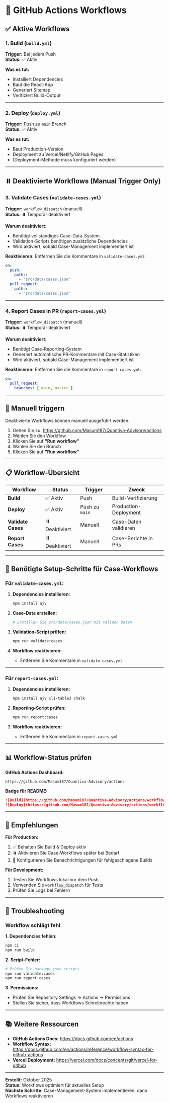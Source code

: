 # 🔄 GitHub Actions Workflows

## ✅ Aktive Workflows

### 1. **Build** (`build.yml`)
**Trigger:** Bei jedem Push  
**Status:** ✅ Aktiv

**Was es tut:**
- Installiert Dependencies
- Baut die React-App
- Generiert Sitemap
- Verifiziert Build-Output

---

### 2. **Deploy** (`deploy.yml`)
**Trigger:** Push zu `main` Branch  
**Status:** ✅ Aktiv

**Was es tut:**
- Baut Production-Version
- Deployment zu Vercel/Netlify/GitHub Pages
- (Deployment-Methode muss konfiguriert werden)

---

## ⏸️ Deaktivierte Workflows (Manual Trigger Only)

### 3. **Validate Cases** (`validate-cases.yml`)
**Trigger:** `workflow_dispatch` (manuell)  
**Status:** ⏸️ Temporär deaktiviert

**Warum deaktiviert:**
- Benötigt vollständiges Case-Data-System
- Validation-Scripts benötigen zusätzliche Dependencies
- Wird aktiviert, sobald Case-Management implementiert ist

**Reaktivieren:**
Entfernen Sie die Kommentare in `validate-cases.yml`:
```yaml
on:
  push:
    paths:
      - "src/data/cases.json"
  pull_request:
    paths:
      - "src/data/cases.json"
```

---

### 4. **Report Cases in PR** (`report-cases.yml`)
**Trigger:** `workflow_dispatch` (manuell)  
**Status:** ⏸️ Temporär deaktiviert

**Warum deaktiviert:**
- Benötigt Case-Reporting-System
- Generiert automatische PR-Kommentare mit Case-Statistiken
- Wird aktiviert, sobald Case-Management implementiert ist

**Reaktivieren:**
Entfernen Sie die Kommentare in `report-cases.yml`:
```yaml
on:
  pull_request:
    branches: [ main, master ]
```

---

## 🚀 Manuell triggern

Deaktivierte Workflows können manuell ausgeführt werden:

1. Gehen Sie zu: https://github.com/Masum187/Quantiva-Advisory/actions
2. Wählen Sie den Workflow
3. Klicken Sie auf **"Run workflow"**
4. Wählen Sie den Branch
5. Klicken Sie auf **"Run workflow"**

---

## 📋 Workflow-Übersicht

| Workflow | Status | Trigger | Zweck |
|----------|--------|---------|-------|
| **Build** | ✅ Aktiv | Push | Build-Verifizierung |
| **Deploy** | ✅ Aktiv | Push zu `main` | Production-Deployment |
| **Validate Cases** | ⏸️ Deaktiviert | Manuell | Case-Daten validieren |
| **Report Cases** | ⏸️ Deaktiviert | Manuell | Case-Berichte in PRs |

---

## 🔧 Benötigte Setup-Schritte für Case-Workflows

### Für `validate-cases.yml`:

1. **Dependencies installieren:**
   ```bash
   npm install ajv
   ```

2. **Case-Data erstellen:**
   ```bash
   # Erstellen Sie src/data/cases.json mit validen Daten
   ```

3. **Validation-Script prüfen:**
   ```bash
   npm run validate:cases
   ```

4. **Workflow reaktivieren:**
   - Entfernen Sie Kommentare in `validate-cases.yml`

---

### Für `report-cases.yml`:

1. **Dependencies installieren:**
   ```bash
   npm install ajv cli-table3 chalk
   ```

2. **Reporting-Script prüfen:**
   ```bash
   npm run report:cases
   ```

3. **Workflow reaktivieren:**
   - Entfernen Sie Kommentare in `report-cases.yml`

---

## 📊 Workflow-Status prüfen

**GitHub Actions Dashboard:**
```
https://github.com/Masum187/Quantiva-Advisory/actions
```

**Badge für README:**
```markdown
![Build](https://github.com/Masum187/Quantiva-Advisory/actions/workflows/build.yml/badge.svg)
![Deploy](https://github.com/Masum187/Quantiva-Advisory/actions/workflows/deploy.yml/badge.svg)
```

---

## 🎯 Empfehlungen

**Für Production:**
1. ✅ Behalten Sie Build & Deploy aktiv
2. ⏸️ Aktivieren Sie Case-Workflows später bei Bedarf
3. 🔔 Konfigurieren Sie Benachrichtigungen für fehlgeschlagene Builds

**Für Development:**
1. Testen Sie Workflows lokal vor dem Push
2. Verwenden Sie `workflow_dispatch` für Tests
3. Prüfen Sie Logs bei Fehlern

---

## 🐛 Troubleshooting

### Workflow schlägt fehl

**1. Dependencies fehlen:**
```bash
npm ci
npm run build
```

**2. Script-Fehler:**
```bash
# Prüfen Sie package.json scripts
npm run validate:cases
npm run report:cases
```

**3. Permissions:**
- Prüfen Sie Repository Settings → Actions → Permissions
- Stellen Sie sicher, dass Workflows Schreibrechte haben

---

## 📚 Weitere Ressourcen

- **GitHub Actions Docs:** https://docs.github.com/en/actions
- **Workflow Syntax:** https://docs.github.com/en/actions/reference/workflow-syntax-for-github-actions
- **Vercel Deployment:** https://vercel.com/docs/concepts/git/vercel-for-github

---

**Erstellt:** Oktober 2025  
**Status:** Workflows optimiert für aktuelles Setup  
**Nächste Schritte:** Case-Management-System implementieren, dann Workflows reaktivieren



